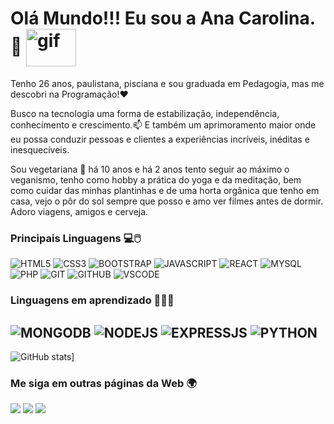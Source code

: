 # Olá Mundo!!! Eu sou a Ana Carolina. 👋   <img align="center" alt="gif" height="60" width="80" src="https://media.tenor.com/images/5921a2d48c5bd58023e4432fbb85d88c/tenor.gif">


Tenho 26 anos, paulistana, pisciana e sou graduada em Pedagogia, mas me descobri na Programação!❤️

Busco na tecnologia uma forma de estabilização, independência, conhecimento e crescimento.📫  E também um aprimoramento maior onde eu possa conduzir pessoas e clientes a experiências incríveis, inéditas e inesquecíveis.

Sou vegetariana 🌱 há 10 anos e há 2 anos tento seguir ao máximo o veganismo, tenho como hobby a prática do yoga e da meditação, bem como cuidar das minhas plantinhas e de uma horta orgânica que tenho em casa, vejo o pôr do sol sempre que posso e amo ver filmes antes de dormir. Adoro viagens, amigos e cerveja. 



### Principais Linguagens 💻🖱️
![HTML5](https://img.shields.io/badge/-HTML5-E34F26?style=flat&logo=html5&logoColor=white) 
![CSS3](https://img.shields.io/badge/-CSS3-%231572B6?style=flat-square&logo=css3)
![BOOTSTRAP](https://img.shields.io/badge/-Bootstrap-563D7C?style=flat&logo=bootstrap&logoColor=white)
![JAVASCRIPT](https://img.shields.io/badge/-JavaScript-eed718?style=flat&logo=javascript&logoColor=ffffff)
![REACT](https://img.shields.io/badge/-React-000000?style=flat&logo=react&logoColor=00c8ff)
![MYSQL](https://img.shields.io/badge/-MySQL-F29111?style=flat&logo=mysql&logoColor=FFFFFF)
![PHP](https://img.shields.io/badge/-PHP-8892BF?style=flat-square&logo=PHP&logoColor=ffffff)
![GIT](http://img.shields.io/badge/-Git-F1502F?style=flat&logo=git&logoColor=FFFFFF)
![GITHUB](http://img.shields.io/badge/-Github-000000?style=flat&logo=github&logoColor=FFFFFF)
![VSCODE](http://img.shields.io/badge/-VS%20Code-007ACC?style=flat&logo=visual%20studio%20code&logoColor=white)
 

### Linguagens em aprendizado 👩🏻‍💻
![MONGODB](https://img.shields.io/badge/-MongoDB-4DB33D?style=flat&logo=mongodb&logoColor=FFFFFF)
![NODEJS](https://img.shields.io/badge/-Node.js-3C873A?style=flat&logo=Node.js&logoColor=white)
![EXPRESSJS](https://img.shields.io/badge/-Express.js-787878?style=flat)
![PYTHON](https://img.shields.io/badge/-Python-black?style=flat&logo=python&logoColor=white) 
---


![GitHub stats](https://github-readme-stats.vercel.app/api?username=caroolnascimento)]


### Me siga em outras páginas da Web 🌍

<div>
  <a href = "mailto: nascimento559@gmail.com"><img src="https://img.shields.io/badge/-Gmail-%23EA4335?style=for-the-badge&logo=gmail&logoColor=white" target="_blank"></a>
  <a href="https://www.linkedin.com/in/ana-carolina-nascimento-864365160/" target="_blank"><img src="https://img.shields.io/badge/-LinkedIn-%230077B5?style=for-the-badge&logo=linkedin&logoColor=white" target="_blank"></a>
    <a href="https://instagram.com/caroolnascimento" target="_blank"><img src="https://img.shields.io/badge/-Instagram-%23E4405F?style=for-the-badge&logo=instagram&logoColor=white" target="_blank"></a>
</div>
